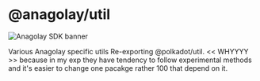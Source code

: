 # @anagolay/util

![Anagolay SDK banner](https://macula.kelp.digital/ipfs/bafybeih6hpvgetxd5uer6jv3ys3xtoyfrlk2x7okqmm6d4ci7dthigyvzm)

Various Anagolay specific utils
Re-exporting @polkadot/util. << WHYYYY >> because in my exp they have tendency to follow experimental methods and it's easier to change one pacakge rather 100 that depend on it.
